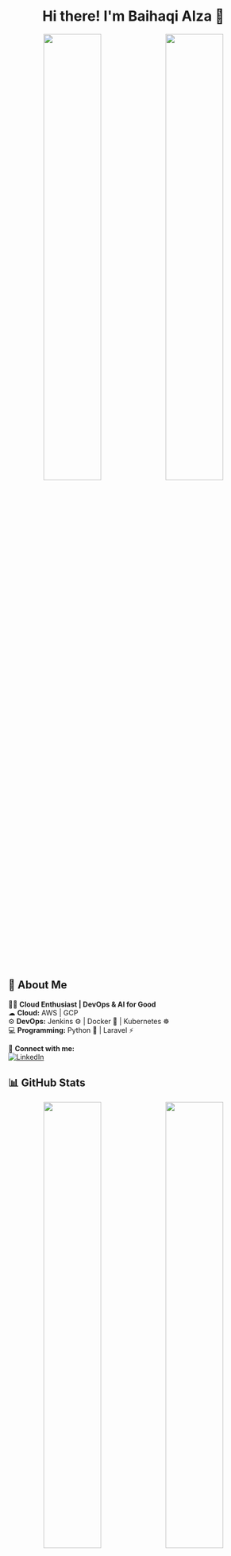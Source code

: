 <h1 align="center">Hi there! I'm Baihaqi Alza 👋</h1>

<p align="center">
  <img src="https://github-readme-stats.vercel.app/api?username=bhqialza&show_icons=true&theme=tokyonight" width="48%">
  <img src="https://github-profile-trophy.vercel.app/?username=bhqialza&theme=onedark&no-bg=true&no-frame=true" width="48%">
</p>

## 🚀 About Me

👨‍💻 **Cloud Enthusiast | DevOps & AI for Good**  
☁ **Cloud:** AWS | GCP  
⚙ **DevOps:** Jenkins ⚙ | Docker 🐳 | Kubernetes ☸  
💻 **Programming:** Python 🐍 | Laravel ⚡  

🔗 **Connect with me:**  
[![LinkedIn](https://img.shields.io/badge/LinkedIn-blue?style=for-the-badge&logo=linkedin)](https://linkedin.com/in/bhqialza)

## 📊 GitHub Stats

<p align="center">
  <img src="https://github-readme-streak-stats.herokuapp.com/?user=bhqialza&theme=tokyonight" width="48%">
  <img src="https://github-readme-stats.vercel.app/api/top-langs/?username=bhqialza&layout=compact&theme=tokyonight" width="48%">
</p>

---
<p align="center">⭐️ Feel free to star my repositories if you find them useful! ⭐️</p>
